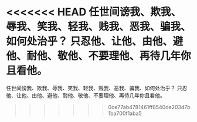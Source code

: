 <<<<<<< HEAD
任世间谤我、欺我、辱我、笑我、轻我、贱我、恶我、骗我、如何处治乎？
只忍他、让他、由他、避他、耐他、敬他、不要理他、再待几年你且看他。
=======
 任世间谤我、欺我、辱我、笑我、轻我、贱我、恶我、骗我、如何处治乎？
只忍他、让他、由他、避他、耐他、敬他、不要理他、再待几年你且看他。
>>>>>>> 0ce77ab4781461ff8540de203d7b1ba700f1aba5
